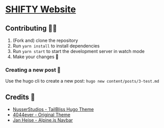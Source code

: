 # [SHIFTY Website](https://oshifty.vision)

## Contributing 👨‍💻

1. (Fork and) clone the repository
1. Run `yarn install` to install dependencies
1. Run `yarn start` to start the development server in watch mode
1. Make your changes 🎉

### Creating a new post 📝

Use the hugo cli to create a new post: `hugo new content/posts/3-test.md`

## Credits 🙏

-   [NusserStudios - TailBliss Hugo Theme](https://github.com/nusserstudios/tailbliss)
-   [4044ever - Original Theme](https://github.com/4044ever/Hugo-Tailwind-3.0.git)
-   [Jan Heise - Alpine.js Navbar](https://github.com/jan-heise/responsive-navbar-with-dropdown)
